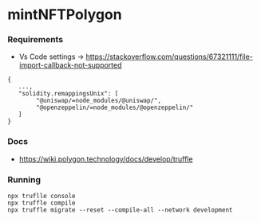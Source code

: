 # mintNFTPolygon

### Requirements

- Vs Code settings -> https://stackoverflow.com/questions/67321111/file-import-callback-not-supported

```
{
   ...,
   "solidity.remappingsUnix": [
        "@uniswap/=node_modules/@uniswap/",
        "@openzeppelin/=node_modules/@openzeppelin/"
   ]
}
```

### Docs

- https://wiki.polygon.technology/docs/develop/truffle


### Running

```
npx truflle console
npx truffle compile
npx truffle migrate --reset --compile-all --network development
```